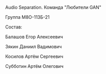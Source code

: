 Audio Separation. 
Команда "Любители GAN"

Группа М8О-113Б-21

Состав:

Балашов Егор Алексеевич

Зякин Даниил Вадимович

Косилов Артём Сергеевич

Субботин Артём Олегович
